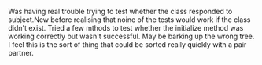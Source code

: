 Was having real trouble trying to test whether the class responded to subject.New before realising that noine of the tests would work if the class didn't exist. Tried a few mthods to test whether the initialize method was working correctly but wasn't successful. May be barking up the wrong tree. I feel this is the sort of thing that could be sorted really quickly with a pair partner.
